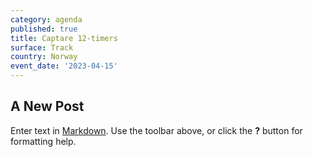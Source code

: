 ```yaml
---
category: agenda
published: true
title: Captare 12-timers
surface: Track
country: Norway
event_date: '2023-04-15'
---
```

## A New Post

Enter text in [Markdown](http://daringfireball.net/projects/markdown/). Use the toolbar above, or click the **?** button for formatting help.
